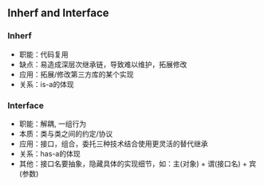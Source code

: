 ## <b>Inherf and Interface</b> ##

### <b>Inherf</b> ###
- 职能：代码复用
- 缺点：易造成深层次继承链，导致难以维护，拓展修改
- 应用：拓展/修改第三方库的某个实现 
- 关系：is-a的体现

### <b>Interface</b> ###
- 职能：解耦, 一组行为
- 本质：类与类之间的约定/协议
- 应用：接口，组合，委托三种技术结合使用更灵活的替代继承
- 关系：has-a的体现
- 其他：接口名要抽象，隐藏具体的实现细节，如：主(对象) + 谓(接口名) + 宾(参数) 

